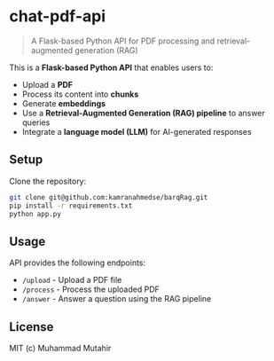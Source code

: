 # chat-pdf-api

> A Flask-based Python API for PDF processing and retrieval-augmented generation (RAG)

This is a **Flask-based Python API** that enables users to:

- Upload a **PDF**
- Process its content into **chunks**
- Generate **embeddings**
- Use a **Retrieval-Augmented Generation (RAG) pipeline** to answer queries
- Integrate a **language model (LLM)** for AI-generated responses

## Setup

Clone the repository:

```bash
git clone git@github.com:kamranahmedse/barqRag.git
pip install -r requirements.txt
python app.py
```

## Usage

API provides the following endpoints:

- `/upload` - Upload a PDF file
- `/process` - Process the uploaded PDF
- `/answer` - Answer a question using the RAG pipeline

## License

MIT (c) Muhammad Mutahir


